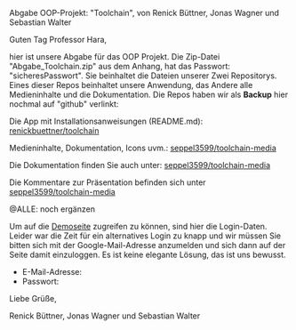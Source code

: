 Abgabe OOP-Projekt: "Toolchain", von Renick Büttner, Jonas Wagner und Sebastian Walter



Guten Tag Professor Hara,



hier ist unsere Abgabe für das OOP Projekt. Die Zip-Datei "Abgabe_Toolchain.zip" aus dem Anhang, hat das Passwort: "sicheresPasswort".
Sie beinhaltet die Dateien unserer Zwei Repositorys. Eines dieser Repos beinhaltet unsere Anwendung, das Andere alle Medieninhalte und die Dokumentation.
Die Repos haben wir als **Backup** hier nochmal auf "github" verlinkt: 

Die App mit Installationsanweisungen (README.md): [renickbuettner/toolchain](https://github.com/renickbuettner/toolchain)

Medieninhalte, Dokumentation, Icons uvm.: [seppel3599/toolchain-media](https://github.com/seppel3599/toolchain-media)

Die Dokumentation finden Sie auch unter: [seppel3599/toolchain-media](https://github.com/seppel3599/toolchain-media/blob/master/documentation.md)

Die Kommentare zur Präsentation befinden sich unter [seppel3599/toolchain-media](https://github.com/seppel3599/toolchain-media/blob/master/praesentation.md)

@ALLE: noch ergänzen

Um auf die [Demoseite](https://toolchain.renick.io/) zugreifen zu können, sind hier die Login-Daten. Leider war die Zeit für ein alternatives Login zu knapp und wir müssen Sie bitten sich mit der Google-Mail-Adresse anzumelden und sich dann auf der Seite damit einzuloggen. Es ist keine elegante Lösung, das ist uns bewusst. 
- E-Mail-Adresse: 
- Passwort:



Liebe Grüße,  

Renick Büttner, Jonas Wagner und Sebastian Walter
